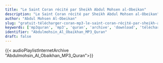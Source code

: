 ```yaml
---
title: "Le Saint Coran récité par Sheikh Abdul Mohsen al-Obeikan"
description: "Le Saint Coran récité par Sheikh Abdul Mohsen al-Obeikan"
author: "Abdul Mohsen Al-Obeikan"
slug: "gratuit-télécharger-coran-mp3-le-saint-coran-récité-par-sheikh-abdul-mohsen-al-obeikan"
keywords: ['mp3quran', 'mp3', 'quran', 'archive', 'download', 'télécharger', 'coran', 'islam', 'Abdulmohsin', 'Al', 'Obaikhan', 'abdalmohsin', 'abd', 'almohsin', 'obaykan', 'عبد', 'المحسن', 'العبيكان', 'قرآن', 'مصحف', 'مرتل', 'مجود', 'القرآن', 'الكريم', 'المصحف', 'المرتل', 'المجود', 'إسلام', 'تحميل']
identifier: "Abdulmohsin_Al_Obaikhan_MP3_Quran"
draft: false
---
```


{{< audioPlaylistInternetArchive "Abdulmohsin_Al_Obaikhan_MP3_Quran">}}
